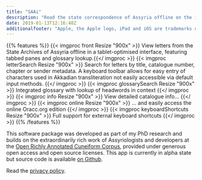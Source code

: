 ```yaml
---
title: "SAAi"
description: "Read the state correspondence of Assyria offline on the iPad"
date: 2019-01-13T12:16:48Z
additionalfooter: "Apple, the Apple logo, iPad and iOS are trademarks of Apple Inc., registered in the U.S. and other countries and regions. App Store is a service mark of Apple Inc."
---
```


{{% features %}}
{{< imgproc front Resize "900x" >}} View letters from the State Archives of Assyria offline in a tablet-optimised interface, featuring tabbed panes and glossary lookup.{{</ imgproc >}}
{{< imgproc letterSearch Resize "900x" >}} Search for letters by title, catalogue number, chapter or sender metadata. A keyboard toolbar allows for easy entry of characters used in Akkadian transliteration not easily accessible via default input methods. {{</ imgproc >}}
{{< imgproc glossarySearch Resize "900x" >}} Integrated glossary with lookup of headwords in context {{</ imgproc >}}
{{< imgproc info Resize "900x" >}} View detailed catalogue info... {{</ imgproc >}}
{{< imgproc online Resize "900x" >}} ... and easily access the online Oracc.org edition {{</ imgproc >}}
{{< imgproc keyboardShortcuts Resize "900x" >}} Full support for external keyboard shortcuts {{</ imgproc >}}
{{% /features %}}

This software package was developed as part of my PhD research and builds on the extraordinarily rich work of Assyriologists and developers at the [Open Richly Annotated Cuneiform Corpus](http://oracc.org), provided under generous open access and open source licenses. This app is currently in alpha state but source code is available [on Github](https://www.github.com/ckanchan/saaosx).

Read the [privacy policy](./privacy/lite).